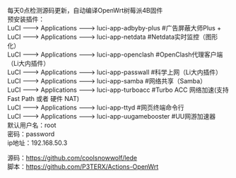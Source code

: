  每天0点检测源码更新，自动编译OpenWrt树莓派4B固件<Br/>
 预安装插件：<Br/>
 LuCI ---> Applications ---> luci-app-adbyby-plus   #广告屏蔽大师Plus +<Br/>
 LuCI ---> Applications ---> luci-app-netdata  #Netdata实时监控（图形化）<Br/>
 LuCI ---> Applications ---> luci-app-openclash  #OpenClash代理客户端（Li大内插件）<Br/>
 LuCI ---> Applications ---> luci-app-passwall  #科学上网（Li大内插件）<Br/>
 LuCI ---> Applications ---> luci-app-samba   #网络共享（Samba）<Br/>
 LuCI ---> Applications ---> luci-app-turboacc   #Turbo ACC 网络加速(支持 Fast Path 或者 硬件 NAT) <Br/> 
 LuCI ---> Applications ---> luci-app-ttyd   #网页终端命令行<Br/> 
 LuCI ---> Applications ---> luci-app-uugamebooster  #UU网游加速器<Br/>
 默认用户名：root <Br/>
 密码：password<Br/> 
 ip地址：192.168.50.3<Br/>

源码：https://github.com/coolsnowwolf/lede<Br/>
脚本：https://github.com/P3TERX/Actions-OpenWrt<Br/>
